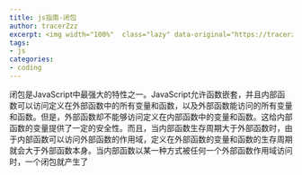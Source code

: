 ```yaml
---
title: js指南-闭包  
author: tracerZzz 
excerpt: <img width="100%"  class="lazy" data-original="https://tracerzzz.ltd/js/mdn.png"></br>javascript 闭包，原型链，作用域链。
tags: 
- js
categories:
- coding
---
```


闭包是JavaScript中最强大的特性之一。JavaScript允许函数嵌套，并且内部函数可以访问定义在外部函数中的所有变量和函数，以及外部函数能访问的所有变量和函数。但是，外部函数却不能够访问定义在内部函数中的变量和函数。这给内部函数的变量提供了一定的安全性。而且，当内部函数生存周期大于外部函数时，由于内部函数可以访问外部函数的作用域，定义在外部函数的变量和函数的生存周期就会大于外部函数本身。当内部函数以某一种方式被任何一个外部函数作用域访问时，一个闭包就产生了
